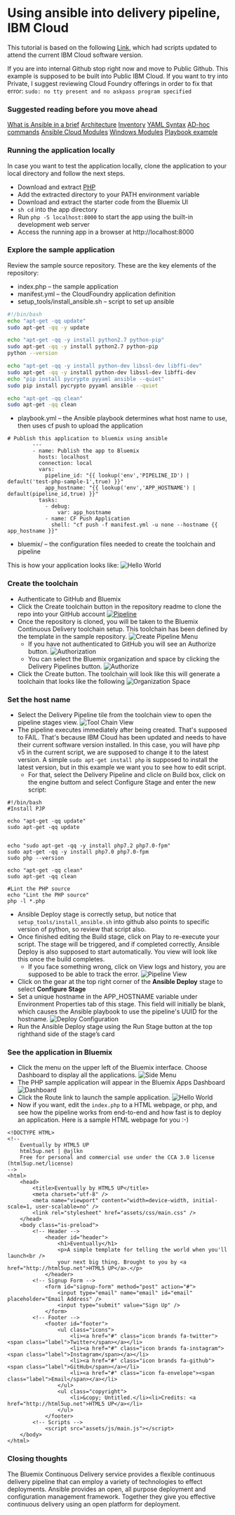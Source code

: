 # Using ansible into delivery pipeline, IBM Cloud
This tutorial is based on the following [Link]( https://developer.ibm.com/recipes/tutorials/run-ansible-from-your-ibm-bluemix-devops-pipelines/), which had scripts updated to attend the current IBM Cloud software version.

If you are into internal Github stop right now and move to Public Github. This example is supposed to be built into Public IBM Cloud.
If you want to try into Private, I suggest reviewing Cloud Foundry offerings in order to fix that error: ```sudo: no tty present and no askpass program specified```



### Suggested reading before you move ahead
[What is Ansible in a brief](https://learning.oreilly.com/library/view/ansible-quick-start/9781789532937/01c6351e-bb66-4de0-832a-8999fa6c724e.xhtml)
[Architecture](https://docs.ansible.com/ansible/2.5/dev_guide/overview_architecture.html)
[Inventory](https://docs.ansible.com/ansible/latest/user_guide/intro_inventory.html#assigning-a-variable-to-one-machine-host-variables)
[YAML Syntax](https://docs.ansible.com/ansible/latest/reference_appendices/YAMLSyntax.html)
[AD-hoc commands](https://docs.ansible.com/ansible/latest/user_guide/intro_adhoc.html)
[Ansible Cloud Modules](https://docs.ansible.com/ansible/latest/modules/list_of_cloud_modules.html)
[Windows Modules](https://docs.ansible.com/ansible/latest/modules/list_of_windows_modules.html)
[Playbook example](https://github.com/ansible/ansible-examples)

### Running the application locally
In case you want to test the application locally, clone the application to your local directory and follow the next steps.
- Download and extract [PHP](http://php.net/downloads.php)
- Add the extracted directory to your PATH environment variable
- Download and extract the starter code from the Bluemix UI
- ```sh cd``` into the app directory
- Run ```php -S localhost:8000``` to start the app using the built-in development web server
- Access the running app in a browser at http://localhost:8000


### Explore the sample application

Review the sample source repository. These are the key elements of the repository:

- index.php – the sample application
- manifest.yml – the CloudFoundry application definition
- setup_tools/install_ansible.sh – script to set up ansible
```sh
#!/bin/bash
echo "apt-get -qq update"
sudo apt-get -qq -y update

echo "apt-get -qq -y install python2.7 python-pip"
sudo apt-get -qq -y install python2.7 python-pip
python --version

echo "apt-get -qq -y install python-dev libssl-dev libffi-dev"
sudo apt-get -qq -y install python-dev libssl-dev libffi-dev
echo "pip install pycrypto pyyaml ansible --quiet"
sudo pip install pycrypto pyyaml ansible --quiet

echo "apt-get -qq clean"
sudo apt-get -qq clean
```

- playbook.yml – the Ansible playbook determines what host name to use, then uses cf push to upload the application
```
# Publish this application to bluemix using ansible
        ---
        - name: Publish the app to Bluemix
          hosts: localhost
          connection: local
          vars:
            pipeline_id: "{{ lookup('env','PIPELINE_ID') | default('test-php-sample-1',true) }}"
            app_hostname: "{{ lookup('env','APP_HOSTNAME') | default(pipeline_id,true) }}"
          tasks:
            - debug:
                var: app_hostname
            - name: CF Push Application
              shell: "cf push -f manifest.yml -u none --hostname {{ app_hostname }}"
```

- bluemix/ – the configuration files needed to create the toolchain and pipeline

This is how your application looks like:
![Hello World](https://developer.ibm.com/recipes/wp-content/uploads/sites/41/2017/02/PHPStarter.png)

### Create the toolchain
- Authenticate to GitHub and Bluemix
- Click the Create toolchain button in the repository readme to clone the repo into your GitHub account
[![Pipeline](https://camo.githubusercontent.com/de04b4d24bc99b61c4febd82cc2cfc60a50852aa/68747470733a2f2f636f6e736f6c652e6e672e626c75656d69782e6e65742f6465766f70732f67726170686963732f6372656174655f746f6f6c636861696e5f627574746f6e2e706e67)](https://console.ng.bluemix.net/devops/setup/deploy/?repository=https://github.com/IBMCloudDevOps/bluemix-php-sample)
- Once the repository is cloned, you will be taken to the Bluemix Continuous Delivery toolchain setup. This toolchain has been defined by the template in the sample repository.
![Create Pipeline Menu](https://developer.ibm.com/recipes/wp-content/uploads/sites/41/2017/02/CreateTC2.png)
    - If you have not authenticated to GitHub you will see an Authorize button.
    ![Authorization](https://developer.ibm.com/recipes/wp-content/uploads/sites/41/2017/02/NotAuthorized.png)
    - You can select the Bluemix organization and space by clicking the Delivery Pipelines button.
    ![Authorize](https://developer.ibm.com/recipes/wp-content/uploads/sites/41/2017/02/BluemixConfig.png)
- Click the Create button. The toolchain will look like this will generate a toolchain that looks like the following
![Organization Space](https://developer.ibm.com/recipes/wp-content/uploads/sites/41/2017/02/Toolchain.png)

### Set the host name
- Select the Delivery Pipeline tile from  the toolchain view to open the pipeline stages view.
![Tool Chain View](https://developer.ibm.com/recipes/wp-content/uploads/sites/41/2017/02/PipelineTileSelected.png)
- The pipeline executes immediately after being created. That's supposed to FAIL. That's because IBM Cloud has been updated and needs to have their current software version installed. In this case, you will have php v5 in the current script, we are supposed to change it to the latest version. A simple ```sudo apt-get install php``` is supposed to install the latest version, but in this example we want you to see how to edit script.
    - For that, select the Delivery Pipeline and clicle on Build box, click on the engine buttom and select Configure Stage and enter the new script:
```
#!/bin/bash
#Install PJP

echo "apt-get -qq update"
sudo apt-get -qq update


echo "sudo apt-get -qq -y install php7.2 php7.0-fpm"
sudo apt-get -qq -y install php7.0 php7.0-fpm 
sudo php --version

echo "apt-get -qq clean"
sudo apt-get -qq clean

#Lint the PHP source
echo "Lint the PHP source"
php -l *.php

```
- Ansible Deploy stage is correctly setup, but notice that ```setup_tools/install_ansible.sh``` into github also points to specific version of python, so review that script also.
- Once finished editing the Build stage, click on Play to re-execute your script. The stage will be triggered, and if completed correctly, Ansible Deploy is also supposed to start automatically. You view will look like this once the build completes.
    - If you face something wrong, click on View logs and history, you are supposed to be able to track the error. 
![Pipeline View](https://developer.ibm.com/recipes/wp-content/uploads/sites/41/2017/02/PipelineStages.png)
- Click on the gear at the top right corner of the **Ansible Deploy** stage to select **Configure Stage**
- Set a unique hostname in the APP_HOSTNAME variable under Environment Properties tab of this stage. This field will initially be blank, which causes the Ansible playbook to use the pipeline's UUID for the hostname.
![Deploy Configuration](https://developer.ibm.com/recipes/wp-content/uploads/sites/41/2017/02/DeploySettings.png)
- Run the Ansible Deploy stage using the Run Stage button at the top righthand side of the stage’s card

### See the application in Bluemix
- Click the menu on the upper left of the Bluemix interface. Choose Dashboard to display all the applications.
![Side Menu](https://developer.ibm.com/recipes/wp-content/uploads/sites/41/2017/02/BMDashboardMenu.png)
- The PHP sample application will appear in the Bluemix Apps Dashboard
![Dashboard](https://developer.ibm.com/recipes/wp-content/uploads/sites/41/2017/02/BMDashboard.png)
- Click the Route link to launch the sample application.
![Hello World](https://developer.ibm.com/recipes/wp-content/uploads/sites/41/2017/02/PHPStarter.png)
- Now if you want, edit the ```index.php``` to a HTML webpage, or php, and see how the pipeline works from end-to-end and how fast is to deploy an application. Here is a sample HTML webpage for you :-)
```
<!DOCTYPE HTML>
<!--
	Eventually by HTML5 UP
	html5up.net | @ajlkn
	Free for personal and commercial use under the CCA 3.0 license (html5up.net/license)
-->
<html>
	<head>
		<title>Eventually by HTML5 UP</title>
		<meta charset="utf-8" />
		<meta name="viewport" content="width=device-width, initial-scale=1, user-scalable=no" />
		<link rel="stylesheet" href="assets/css/main.css" />
	</head>
	<body class="is-preload">
		<!-- Header -->
			<header id="header">
				<h1>Eventually</h1>
				<p>A simple template for telling the world when you'll launch<br />
				your next big thing. Brought to you by <a href="http://html5up.net">HTML5 UP</a>.</p>
			</header>
		<!-- Signup Form -->
			<form id="signup-form" method="post" action="#">
				<input type="email" name="email" id="email" placeholder="Email Address" />
				<input type="submit" value="Sign Up" />
			</form>
		<!-- Footer -->
			<footer id="footer">
				<ul class="icons">
					<li><a href="#" class="icon brands fa-twitter"><span class="label">Twitter</span></a></li>
					<li><a href="#" class="icon brands fa-instagram"><span class="label">Instagram</span></a></li>
					<li><a href="#" class="icon brands fa-github"><span class="label">GitHub</span></a></li>
					<li><a href="#" class="icon fa-envelope"><span class="label">Email</span></a></li>
				</ul>
				<ul class="copyright">
					<li>&copy; Untitled.</li><li>Credits: <a href="http://html5up.net">HTML5 UP</a></li>
				</ul>
			</footer>
		<!-- Scripts -->
			<script src="assets/js/main.js"></script>
	</body>
</html>
``` 

### Closing thoughts

The Bluemix Continuous Delivery service provides a flexible continuous delivery pipeline that can employ a variety of technologies to effect deployments. Ansible provides an open, all purpose deployment and configuration management framework. Together they give you effective continuous delivery using an open platform for deployment. 
